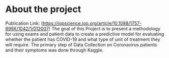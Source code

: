# About the project

Publication Link: (https://iopscience.iop.org/article/10.1088/1757-899X/1042/1/012007)
The goal of this Project is to present a methodology for using exams and patient data to create a predictive model for evaluating whether the patient has COVID-19 and what type of unit of treatment they will require. The primary step of Data Collection on Coronavirus patients and their symptoms was done through Kaggle. 
